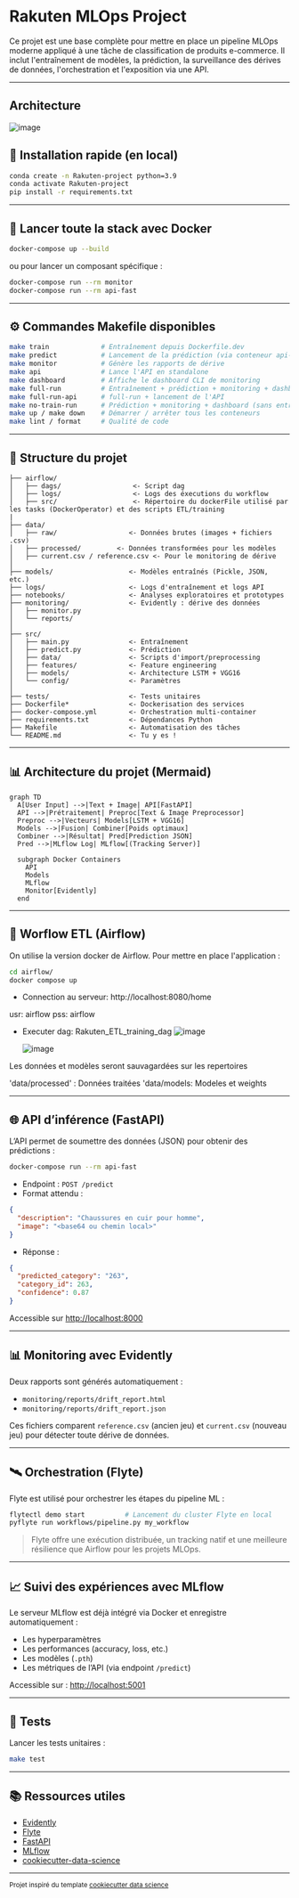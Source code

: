 # Rakuten MLOps Project

Ce projet est une base complète pour mettre en place un pipeline MLOps moderne appliqué à une tâche de classification de produits e-commerce. Il inclut l'entraînement de modèles, la prédiction, la surveillance des dérives de données, l'orchestration et l'exposition via une API.

--------

## Architecture

![image](https://github.com/user-attachments/assets/5ecebf77-4299-428c-a0fe-8094c3e9947c)


## 🔧 Installation rapide (en local)

```bash
conda create -n Rakuten-project python=3.9
conda activate Rakuten-project
pip install -r requirements.txt
```

---

## 🐳 Lancer toute la stack avec Docker

```bash
docker-compose up --build
```

ou pour lancer un composant spécifique :

```bash
docker-compose run --rm monitor
docker-compose run --rm api-fast
```

---

## ⚙️ Commandes Makefile disponibles

```bash
make train             # Entraînement depuis Dockerfile.dev
make predict           # Lancement de la prédiction (via conteneur api-fast)
make monitor           # Génère les rapports de dérive
make api               # Lance l'API en standalone
make dashboard         # Affiche le dashboard CLI de monitoring
make full-run          # Entraînement + prédiction + monitoring + dashboard
make full-run-api      # full-run + lancement de l'API
make no-train-run      # Prédiction + monitoring + dashboard (sans entraînement)
make up / make down    # Démarrer / arrêter tous les conteneurs
make lint / format     # Qualité de code
```

---

## 🧱 Structure du projet

```
├── airflow/
│   ├── dags/                  <- Script dag
│   ├── logs/                  <- Logs des éxecutions du workflow
│   ├── src/                   <- Répertoire du dockerFile utilisé par les tasks (DockerOperator) et des scripts ETL/training
|
├── data/
│   ├── raw/                  <- Données brutes (images + fichiers .csv)
│   ├── processed/         <- Données transformées pour les modèles
│   ├── current.csv / reference.csv <- Pour le monitoring de dérive
│
├── models/                   <- Modèles entraînés (Pickle, JSON, etc.)
├── logs/                     <- Logs d'entraînement et logs API
├── notebooks/                <- Analyses exploratoires et prototypes
├── monitoring/               <- Evidently : dérive des données
│   ├── monitor.py
│   └── reports/
│
├── src/
│   ├── main.py               <- Entraînement
│   ├── predict.py            <- Prédiction
│   ├── data/                 <- Scripts d'import/preprocessing
│   ├── features/             <- Feature engineering
│   ├── models/               <- Architecture LSTM + VGG16
│   └── config/               <- Paramètres
│
├── tests/                    <- Tests unitaires
├── Dockerfile*               <- Dockerisation des services
├── docker-compose.yml        <- Orchestration multi-container
├── requirements.txt          <- Dépendances Python
├── Makefile                  <- Automatisation des tâches
└── README.md                 <- Tu y es !
```
---

## 📊 Architecture du projet (Mermaid)

```mermaid
graph TD
  A[User Input] -->|Text + Image| API[FastAPI]
  API -->|Prétraitement| Preproc[Text & Image Preprocessor]
  Preproc -->|Vecteurs| Models[LSTM + VGG16]
  Models -->|Fusion| Combiner[Poids optimaux]
  Combiner -->|Résultat| Pred[Prediction JSON]
  Pred -->|MLflow Log| MLflow[(Tracking Server)]

  subgraph Docker Containers
    API
    Models
    MLflow
    Monitor[Evidently]
  end
```

---

## 🚀 Worflow ETL (Airflow)

On utilise la version docker de Airflow. Pour mettre en place l'application :

```bash
cd airflow/
docker compose up
```
- Connection au serveur: 
http://localhost:8080/home

usr: airflow
pss: airflow

- Executer dag: Rakuten_ETL_training_dag
  ![image](https://github.com/user-attachments/assets/b567639f-934b-4412-a72c-4c09c3f0d39f)

  ![image](https://github.com/user-attachments/assets/7e8800dc-cc82-4344-a5b4-d7afe0459d0f)

Les données et modèles seront sauvagardées sur les repertoires

'data/processed' : Données traitées
'data/models: Modeles et weights

---

## 🌐 API d’inférence (FastAPI)

L’API permet de soumettre des données (JSON) pour obtenir des prédictions :

```bash
docker-compose run --rm api-fast
```

- Endpoint : `POST /predict`
- Format attendu :
```json
{
  "description": "Chaussures en cuir pour homme",
  "image": "<base64 ou chemin local>"
}
```

- Réponse :
```json
{
  "predicted_category": "263",
  "category_id": 263,
  "confidence": 0.87
}
```

Accessible sur [http://localhost:8000](http://localhost:8000)

---

## 📊 Monitoring avec Evidently

Deux rapports sont générés automatiquement :

- `monitoring/reports/drift_report.html`
- `monitoring/reports/drift_report.json`

Ces fichiers comparent `reference.csv` (ancien jeu) et `current.csv` (nouveau jeu) pour détecter toute dérive de données.

---

## 🛰️ Orchestration (Flyte)

Flyte est utilisé pour orchestrer les étapes du pipeline ML :

```bash
flytectl demo start          # Lancement du cluster Flyte en local
pyflyte run workflows/pipeline.py my_workflow
```

> Flyte offre une exécution distribuée, un tracking natif et une meilleure résilience que Airflow pour les projets MLOps.

---

## 📈 Suivi des expériences avec MLflow

Le serveur MLflow est déjà intégré via Docker et enregistre automatiquement :

- Les hyperparamètres
- Les performances (accuracy, loss, etc.)
- Les modèles (`.pth`)
- Les métriques de l’API (via endpoint `/predict`)

Accessible sur : [http://localhost:5001](http://localhost:5001)

---

## 🧪 Tests

Lancer les tests unitaires :

```bash
make test
```

---

## 📚 Ressources utiles

- [Evidently](https://github.com/evidentlyai/evidently)
- [Flyte](https://docs.flyte.org/)
- [FastAPI](https://fastapi.tiangolo.com/)
- [MLflow](https://mlflow.org/)
- [cookiecutter-data-science](https://drivendata.github.io/cookiecutter-data-science/)

---

<p><small>Projet inspiré du template <a href="https://drivendata.github.io/cookiecutter-data-science/" target="_blank">cookiecutter data science</a></small></p>

